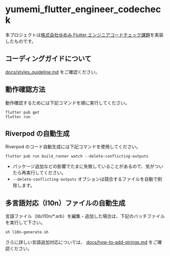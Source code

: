 # yumemi_flutter_engineer_codecheck

本プロジェクトは[株式会社ゆめみ Flutter エンジニアコードチェック課題](https://github.com/yumemi-inc/flutter-engineer-codecheck)を実装したものです。

## コーディングガイドについて

[docs/styles_guideline.md](docs/styles_guideline.md) をご確認ください。

## 動作確認方法

動作確認するためには下記コマンドを順に実行してください。

```terminal
flutter pub get
flutter run
```

## Riverpod の自動生成

Riverpod のコード自動生成には下記コマンドを使用してください。

```terminal
flutter pub run build_runner watch --delete-conflicting-outputs
```

- パッケージ追加などの影響でたまに失敗していることがあるので、気がついたら再実行してください。
- `--delete-conflicting-outputs` オプションは競合するファイルを自動で削除します。

## 多言語対応（l10n）ファイルの自動生成

言語ファイル（lib/l10n/*.arb）を編集・追加した場合は、下記のバッチファイルを実行して下さい。

```shell
sh l10n-generate.sh
```

さらに詳しい言語追加対応については、 [docs/how-to-add-strings.md](docs/how-to-add-strings.md) をご確認ください。
